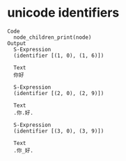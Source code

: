 # unicode identifiers

    Code
      node_children_print(node)
    Output
      S-Expression
      (identifier [(1, 0), (1, 6)])
      
      Text
      你好
      
      S-Expression
      (identifier [(2, 0), (2, 9)])
      
      Text
      .你.好.
      
      S-Expression
      (identifier [(3, 0), (3, 9)])
      
      Text
      .你_好.
      

